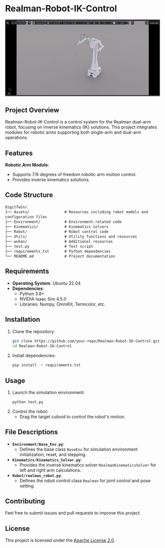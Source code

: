# Realman-Robot-IK-Control

![Realman Robot](Pictures/DemoPic.png)
## Project Overview
Realman-Robot-IK-Control is a control system for the Realman dual-arm robot, focusing on inverse kinematics (IK) solutions. This project integrates modules for robotic arms supporting both single-arm and dual-arm operations.

## Features
**Robotic Arm Module**:
   - Supports 7/6 degrees of freedom robotic arm motion control.
   - Provides inverse kinematics solutions.

## Code Structure
```
DigitTwin/
├── Assets/                # Resources including robot models and configuration files
├── Environment/           # Environment-related code
├── Kinematics/            # Kinematics solvers
├── Robot/                 # Robot control code
├── Utils/                 # Utility functions and resources
├── wuhan/                 # Additional resources
├── test.py                # Test script
├── requirements.txt       # Python dependencies
└── README.md              # Project documentation
```

## Requirements
- **Operating System**: Ubuntu 22.04
- **Dependencies**:
  - Python 3.8+
  - NVIDIA Isaac Sim 4.5.0
  - Libraries: Numpy, OmniKit, Termcolor, etc.

## Installation
1. Clone the repository:
   ```bash
   git clone https://github.com/your-repo/Realman-Robot-IK-Control.git
   cd Realman-Robot-IK-Control
   ```
2. Install dependencies:
   ```bash
   pip install -r requirements.txt
   ```

## Usage
1. Launch the simulation environment:
   ```bash
   python test.py
   ```
2. Control the robot:
   - Drag the target cuboid to control the robot's motion.

## File Descriptions
- **`Environment/Base_Env.py`**:
  - Defines the base class `BaseEnv` for simulation environment initialization, reset, and stepping.
- **`Kinematics/Kinematics_Solver.py`**:
  - Provides the inverse kinematics solver `RealmanKinematicsSolver` for left and right arm calculations.
- **`Robot/realman_robot.py`**:
  - Defines the robot control class `Realman` for joint control and pose setting.

## Contributing
Feel free to submit issues and pull requests to improve this project.

## License
This project is licensed under the [Apache License 2.0](Assets/realman/rm_models/LICENSE).
